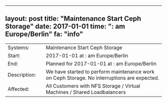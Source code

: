 --- 
 layout: post 
 title: "Maintenance Start Ceph Storage" 
 date: 2017-01-01 
 time: ": am Europe/Berlin" 
 fa: "info" 
 --- 
 |                   |   |                                                                      | 
 |-------------------|---|----------------------------------------------------------------------| 
 | Systems:          |   | Maintenance Start Ceph Storage| 
 | Start:            |   | 2017-01-01 at : am Europe/Berlin | 
 | End:              |   | Planned for 2017-01-01 at : am  Europe/Berlin | 
 | Description:      |   | We have started to perform maintenance work on Ceph Storage. No interruptions are expected. | 
 | Affected:         |   | All Customers with NFS Storage / Virtual Machines / Shared Loadbalancers | 
